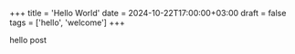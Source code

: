 +++
title = 'Hello World'
date = 2024-10-22T17:00:00+03:00
draft = false
tags = ['hello', 'welcome']
+++

hello post

